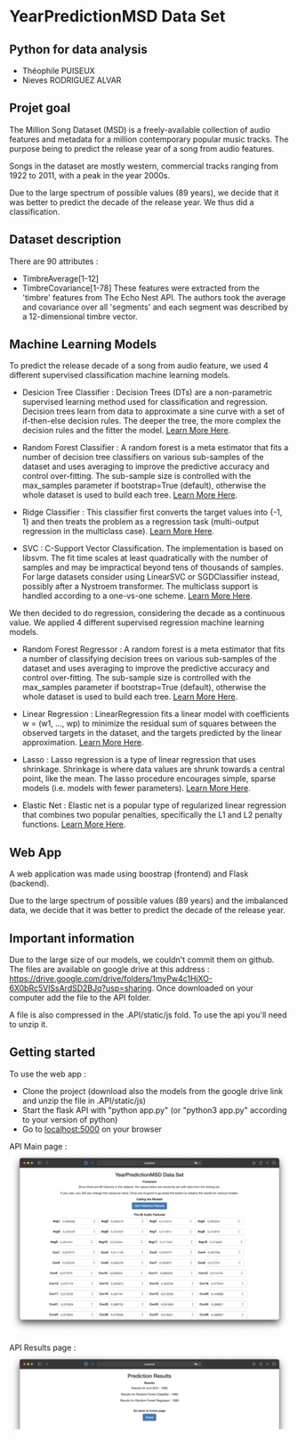# YearPredictionMSD Data Set 
## Python for data analysis

* Théophile PUISEUX
* Nieves RODRIGUEZ ALVAR

## Projet goal
The Million Song Dataset (MSD) is a freely-available collection of audio features and metadata for a million contemporary popular music tracks. 
The purpose being to predict the release year of a song from audio features.

Songs in the dataset are mostly western, commercial tracks ranging from 1922 to 2011, with a peak in the year 2000s.

Due to the large spectrum of possible values (89 years), we decide that it was better to predict the decade of the release year. We thus did a classification.

## Dataset description
There are 90 attributes :
* TimbreAverage[1-12]
* TimbreCovariance[1-78]
These features were extracted from the 'timbre' features from The Echo Nest API. The authors took the average and covariance over all 'segments' and each segment was described by a 12-dimensional timbre vector.

## Machine Learning Models 
To predict the release decade of a song from audio feature, we used 4 different supervised classification machine learning models.

* Desicion Tree Classifier : Decision Trees (DTs) are a non-parametric supervised learning method used for classification and regression. Decision trees learn from data to approximate a sine curve with a set of if-then-else decision rules. The deeper the tree, the more complex the decision rules and the fitter the model. [Learn More Here](https://chiragsehra42.medium.com/decision-trees-explained-easily-28f23241248 "Learn More Here").

* Random Forest Classifier : A random forest is a meta estimator that fits a number of decision tree classifiers on various sub-samples of the dataset and uses averaging to improve the predictive accuracy and control over-fitting. The sub-sample size is controlled with the max_samples parameter if bootstrap=True (default), otherwise the whole dataset is used to build each tree. [Learn More Here](https://scikit-learn.org/stable/modules/generated/sklearn.ensemble.RandomForestClassifier.html "Learn More Here").

* Ridge Classifier : This classifier first converts the target values into {-1, 1} and then treats the problem as a regression task (multi-output regression in the multiclass case). [Learn More Here](https://scikit-learn.org/stable/modules/generated/sklearn.linear_model.RidgeClassifier.html "Learn More Here").

* SVC : C-Support Vector Classification. The implementation is based on libsvm. The fit time scales at least quadratically with the number of samples and may be impractical beyond tens of thousands of samples. For large datasets consider using LinearSVC or SGDClassifier instead, possibly after a Nystroem transformer. The multiclass support is handled according to a one-vs-one scheme. [Learn More Here](https://scikit-learn.org/stable/modules/generated/sklearn.svm.SVC.html "Learn More Here").

We then decided to do regression, considering the decade as a continuous value. We applied 4 different supervised regression machine learning models.

* Random Forest Regressor : A random forest is a meta estimator that fits a number of classifying decision trees on various sub-samples of the dataset and uses averaging to improve the predictive accuracy and control over-fitting. The sub-sample size is controlled with the max_samples parameter if bootstrap=True (default), otherwise the whole dataset is used to build each tree. [Learn More Here](https://scikit-learn.org/stable/modules/generated/sklearn.ensemble.RandomForestRegressor.html "Learn More Here").

* Linear Regression : LinearRegression fits a linear model with coefficients w = (w1, …, wp) to minimize the residual sum of squares between the observed targets in the dataset, and the targets predicted by the linear approximation. [Learn More Here](https://scikit-learn.org/stable/modules/generated/sklearn.linear_model.LinearRegression.html "Learn More Here").

* Lasso : Lasso regression is a type of linear regression that uses shrinkage. Shrinkage is where data values are shrunk towards a central point, like the mean. The lasso procedure encourages simple, sparse models (i.e. models with fewer parameters). [Learn More Here](https://www.statisticshowto.com/lasso-regression/ "Learn More Here").

* Elastic Net : Elastic net is a popular type of regularized linear regression that combines two popular penalties, specifically the L1 and L2 penalty functions. [Learn More Here](https://scikit-learn.org/stable/modules/generated/sklearn.linear_model.ElasticNet.html "Learn More Here").

## Web App
A web application was made using boostrap (frontend) and Flask (backend).

Due to the large spectrum of possible values (89 years) and the imbalanced data, we decide that it was better to predict the decade of the release year.

## Important information
Due to the large size of our models, we couldn't commit them on github.
The files are available on google drive at this address : https://drive.google.com/drive/folders/1myPw4c1HjXO-6X0bRc5VlSsArdSD2BJq?usp=sharing.
Once downloaded on your computer add the file to the API folder.

A file is also compressed in the .API/static/js fold. To use the api you'll need to unzip it.

## Getting started
To use the web app :
* Clone the project (download also the models from the google drive link and unzip the file in .API/static/js)
* Start the flask API with "python app.py" (or "python3 app.py" according to your version of python)
* Go to [localhost:5000](http://localhost:5000 "localhost:5000") on your browser

API Main page : 
![alt text](./src/api0.png)

API Results page : 
![alt text](./src/api1.png)
